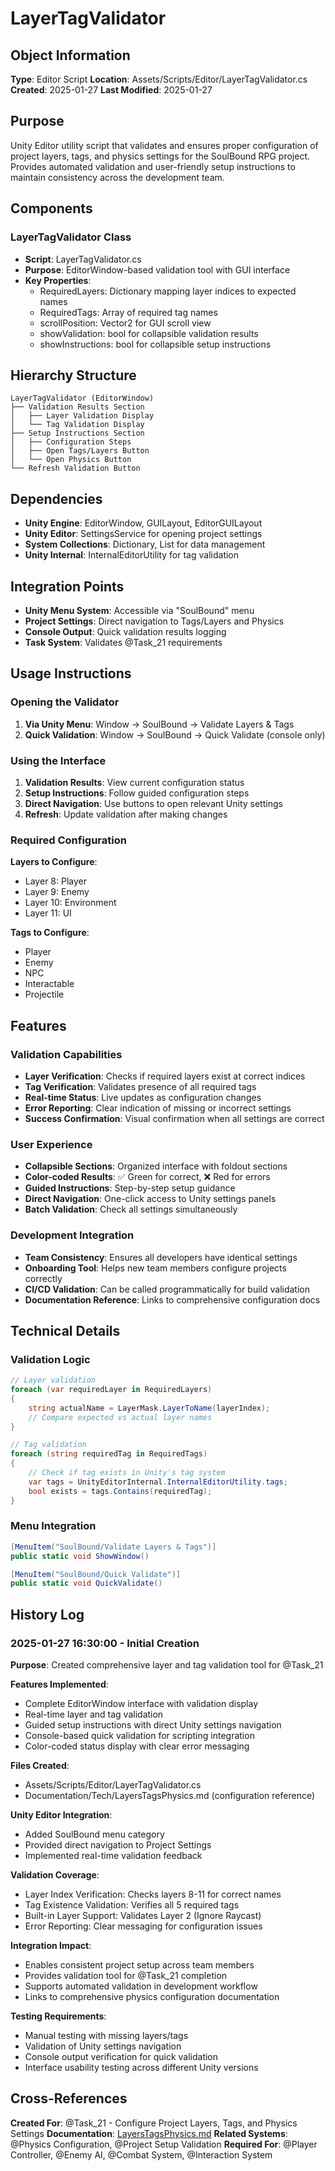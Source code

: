 # LayerTagValidator

## Object Information
**Type**: Editor Script
**Location**: Assets/Scripts/Editor/LayerTagValidator.cs
**Created**: 2025-01-27
**Last Modified**: 2025-01-27

## Purpose
Unity Editor utility script that validates and ensures proper configuration of project layers, tags, and physics settings for the SoulBound RPG project. Provides automated validation and user-friendly setup instructions to maintain consistency across the development team.

## Components

### LayerTagValidator Class
- **Script**: LayerTagValidator.cs
- **Purpose**: EditorWindow-based validation tool with GUI interface
- **Key Properties**:
  - RequiredLayers: Dictionary mapping layer indices to expected names
  - RequiredTags: Array of required tag names
  - scrollPosition: Vector2 for GUI scroll view
  - showValidation: bool for collapsible validation results
  - showInstructions: bool for collapsible setup instructions

## Hierarchy Structure
```
LayerTagValidator (EditorWindow)
├── Validation Results Section
│   ├── Layer Validation Display
│   └── Tag Validation Display
├── Setup Instructions Section
│   ├── Configuration Steps
│   ├── Open Tags/Layers Button
│   └── Open Physics Button
└── Refresh Validation Button
```

## Dependencies
- **Unity Engine**: EditorWindow, GUILayout, EditorGUILayout
- **Unity Editor**: SettingsService for opening project settings
- **System Collections**: Dictionary, List for data management
- **Unity Internal**: InternalEditorUtility for tag validation

## Integration Points
- **Unity Menu System**: Accessible via "SoulBound" menu
- **Project Settings**: Direct navigation to Tags/Layers and Physics
- **Console Output**: Quick validation results logging
- **Task System**: Validates @Task_21 requirements

## Usage Instructions

### Opening the Validator
1. **Via Unity Menu**: Window → SoulBound → Validate Layers & Tags
2. **Quick Validation**: Window → SoulBound → Quick Validate (console only)

### Using the Interface
1. **Validation Results**: View current configuration status
2. **Setup Instructions**: Follow guided configuration steps
3. **Direct Navigation**: Use buttons to open relevant Unity settings
4. **Refresh**: Update validation after making changes

### Required Configuration
**Layers to Configure**:
- Layer 8: Player
- Layer 9: Enemy
- Layer 10: Environment
- Layer 11: UI

**Tags to Configure**:
- Player
- Enemy
- NPC
- Interactable
- Projectile

## Features

### Validation Capabilities
- **Layer Verification**: Checks if required layers exist at correct indices
- **Tag Verification**: Validates presence of all required tags
- **Real-time Status**: Live updates as configuration changes
- **Error Reporting**: Clear indication of missing or incorrect settings
- **Success Confirmation**: Visual confirmation when all settings are correct

### User Experience
- **Collapsible Sections**: Organized interface with foldout sections
- **Color-coded Results**: ✅ Green for correct, ❌ Red for errors
- **Guided Instructions**: Step-by-step setup guidance
- **Direct Navigation**: One-click access to Unity settings panels
- **Batch Validation**: Check all settings simultaneously

### Development Integration
- **Team Consistency**: Ensures all developers have identical settings
- **Onboarding Tool**: Helps new team members configure projects correctly
- **CI/CD Validation**: Can be called programmatically for build validation
- **Documentation Reference**: Links to comprehensive configuration docs

## Technical Details

### Validation Logic
```csharp
// Layer validation
foreach (var requiredLayer in RequiredLayers)
{
    string actualName = LayerMask.LayerToName(layerIndex);
    // Compare expected vs actual layer names
}

// Tag validation
foreach (string requiredTag in RequiredTags)
{
    // Check if tag exists in Unity's tag system
    var tags = UnityEditorInternal.InternalEditorUtility.tags;
    bool exists = tags.Contains(requiredTag);
}
```

### Menu Integration
```csharp
[MenuItem("SoulBound/Validate Layers & Tags")]
public static void ShowWindow()

[MenuItem("SoulBound/Quick Validate")]
public static void QuickValidate()
```

## History Log

### 2025-01-27 16:30:00 - Initial Creation
**Purpose**: Created comprehensive layer and tag validation tool for @Task_21

**Features Implemented**:
- Complete EditorWindow interface with validation display
- Real-time layer and tag validation
- Guided setup instructions with direct Unity settings navigation
- Console-based quick validation for scripting integration
- Color-coded status display with clear error messaging

**Files Created**:
- Assets/Scripts/Editor/LayerTagValidator.cs
- Documentation/Tech/LayersTagsPhysics.md (configuration reference)

**Unity Editor Integration**:
- Added SoulBound menu category
- Provided direct navigation to Project Settings
- Implemented real-time validation feedback

**Validation Coverage**:
- Layer Index Verification: Checks layers 8-11 for correct names
- Tag Existence Validation: Verifies all 5 required tags
- Built-in Layer Support: Validates Layer 2 (Ignore Raycast)
- Error Reporting: Clear messaging for configuration issues

**Integration Impact**:
- Enables consistent project setup across team members
- Provides validation tool for @Task_21 completion
- Supports automated validation in development workflow
- Links to comprehensive physics configuration documentation

**Testing Requirements**:
- Manual testing with missing layers/tags
- Validation of Unity settings navigation
- Console output verification for quick validation
- Interface usability testing across different Unity versions

## Cross-References
**Created For**: @Task_21 - Configure Project Layers, Tags, and Physics Settings
**Documentation**: [LayersTagsPhysics.md](mdc:Documentation/Tech/LayersTagsPhysics.md)
**Related Systems**: @Physics Configuration, @Project Setup Validation
**Required For**: @Player Controller, @Enemy AI, @Combat System, @Interaction System 